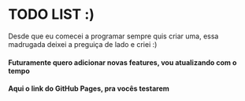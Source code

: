 <h1> TODO LIST :) </h1>
<p> Desde que eu comecei a programar sempre quis criar uma, essa madrugada deixei a preguiça de lado e criei :) </p>

<h4> Futuramente quero adicionar novas features, vou atualizando com o tempo </h4>


<h4> Aqui o link do GitHub Pages, pra vocês testarem </h4>
